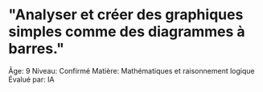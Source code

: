 # "Analyser et créer des graphiques simples comme des diagrammes à barres."

Âge: 9
Niveau: Confirmé
Matière: Mathématiques et raisonnement logique
Évalué par: IA